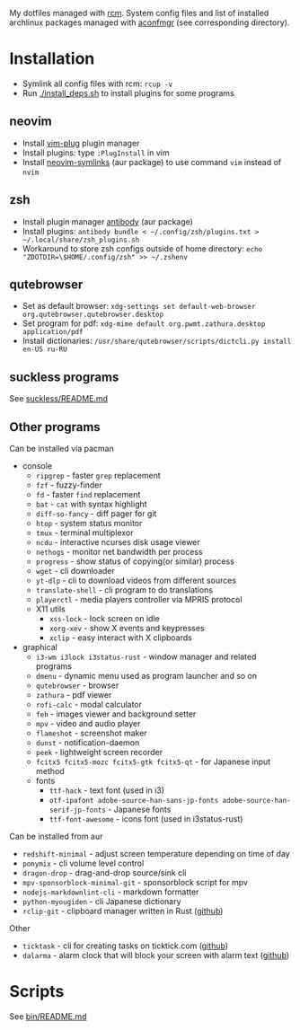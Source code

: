 My dotfiles managed with [rcm](https://github.com/thoughtbot/rcm). System
config files and list of installed archlinux packages managed with
[aconfmgr](https://github.com/CyberShadow/aconfmgr) (see corresponding
directory).

# Installation

* Symlink all config files with rcm: `rcup -v`
* Run [./install_deps.sh](./install_deps.sh) to install plugins for some
  programs

## neovim

* Install [vim-plug](https://github.com/junegunn/vim-plug) plugin manager
* Install plugins: type `:PlugInstall` in vim
* Install [neovim-symlinks](https://aur.archlinux.org/packages/neovim-symlinks)
  (aur package) to use command `vim` instead of `nvim`

## zsh

* Install plugin manager
  [antibody](https://aur.archlinux.org/packages/antibody) (aur package)
* Install plugins: `antibody bundle < ~/.config/zsh/plugins.txt >
  ~/.local/share/zsh_plugins.sh`
* Workaround to store zsh configs outside of home directory: `echo
  "ZDOTDIR=\$HOME/.config/zsh" >> ~/.zshenv`

## qutebrowser

* Set as default browser: `xdg-settings set default-web-browser
  org.qutebrowser.qutebrowser.desktop`
* Set program for pdf: `xdg-mime default org.pwmt.zathura.desktop
  application/pdf`
* Install dictionaries: `/usr/share/qutebrowser/scripts/dictcli.py install
  en-US ru-RU`

## suckless programs

See [suckless/README.md](suckless/README.md)

## Other programs

Can be installed via pacman

* console
  * `ripgrep` - faster `grep` replacement
  * `fzf` - fuzzy-finder
  * `fd` - faster `find` replacement
  * `bat` - `cat` with syntax highlight
  * `diff-so-fancy` - diff pager for git
  * `htop` - system status monitor
  * `tmux` - terminal multiplexor
  * `ncdu` - interactive ncurses disk usage viewer
  * `nethogs` - monitor net bandwidth per process
  * `progress` - show status of copying(or similar) process
  * `wget` - cli downloader
  * `yt-dlp` - cli to download videos from different sources
  * `translate-shell` - cli program to do translations
  * `playerctl` - media players controller via MPRIS protocol
  * X11 utils
    * `xss-lock` - lock screen on idle
    * `xorg-xev` - show X events and keypresses
    * `xclip` - easy interact with X clipboards
* graphical
  * `i3-wm i3lock i3status-rust` - window manager and related programs
  * `dmenu` - dynamic menu used as program launcher and so on
  * `qutebrowser` - browser
  * `zathura` - pdf viewer
  * `rofi-calc` - modal calculator
  * `feh` - images viewer and background setter
  * `mpv` - video and audio player
  * `flameshot` - screenshot maker
  * `dunst` - notification-daemon
  * `peek` - lightweight screen recorder
  * `fcitx5 fcitx5-mozc fcitx5-gtk fcitx5-qt` - for Japanese input method
  * fonts
    * `ttf-hack` - text font (used in i3)
    * `otf-ipafont adobe-source-han-sans-jp-fonts
      adobe-source-han-serif-jp-fonts` - Japanese fonts
    * `ttf-font-awesome` - icons font (used in i3status-rust)

Can be installed from aur

* `redshift-minimal` - adjust screen temperature depending on time of day
* `ponymix` - cli volume level control
* `dragon-drop` - drag-and-drop source/sink cli
* `mpv-sponsorblock-minimal-git` - sponsorblock script for mpv
* `nodejs-markdownlint-cli` - markdown formatter
* `python-myougiden` - cli Japanese dictionary
* `rclip-git` - clipboard manager written in Rust
  ([github](https://github.com/UnkwUsr/rclip))

Other

* `ticktask` - cli for creating tasks on ticktick.com
  ([github](https://github.com/UnkwUsr/ticktask))
* `dalarma` - alarm clock that will block your screen with alarm text
  ([github](https://github.com/UnkwUsr/dalarma))

# Scripts

See [bin/README.md](bin/README.md)
